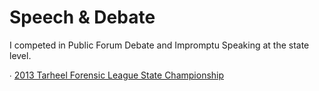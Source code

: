 # Speech & Debate

I competed in Public Forum Debate and Impromptu Speaking at the state level.

∙ [2013 Tarheel Forensic League State Championship](https://www.speechwire.com/tfl13-teamdetail.pdf)
